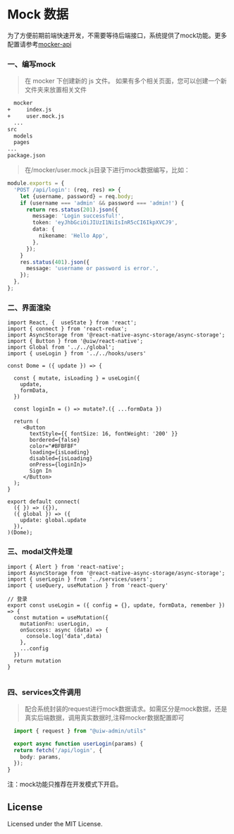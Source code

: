 # Mock 数据

为了方便前期前端快速开发，不需要等待后端接口，系统提供了mock功能。更多配置请参考[mocker-api](https://github.com/jaywcjlove/mocker-api)

### 一、编写mock

> 在 mocker 下创建新的 js 文件。 如果有多个相关页面，您可以创建一个新文件夹来放置相关文件
```bash
  mocker
+     index.js
+     user.mock.js
  ...
src
  models
  pages
...
package.json
```

> 在/mocker/user.mock.js目录下进行mock数据编写，比如：

```ts
module.exports = {
  'POST /api/login': (req, res) => {
    let {username, password} = req.body;
    if (username === 'admin' && password === 'admin!') {
      return res.status(201).json({
        message: 'Login successful!',
        token: 'eyJhbGciOiJIUzI1NiIsInR5cCI6IkpXVCJ9',
        data: {
          nikename: 'Hello App',
        },
      });
    }
    res.status(401).json({
      message: 'username or password is error.',
    });
  },
};
```

### 二、界面渲染

```
import React, {  useState } from 'react';
import { connect } from 'react-redux';
import AsyncStorage from '@react-native-async-storage/async-storage';
import { Button } from '@uiw/react-native';
import Global from '../../global';
import { useLogin } from '../../hooks/users'

const Dome = ({ update }) => {
  
  const { mutate, isLoading } = useLogin({
    update,
    formData,
  })

  const loginIn = () => mutate?.({ ...formData })

  return (
     <Button
       textStyle={{ fontSize: 16, fontWeight: '200' }}
       bordered={false}
       color="#BFBFBF"
       loading={isLoading}
       disabled={isLoading}
       onPress={loginIn}>
       Sign In
     </Button>
  );
}

export default connect(
  ({ }) => ({}),
  ({ global }) => ({
    update: global.update
  }),
)(Dome);

```
### 三、modal文件处理

```
import { Alert } from 'react-native';
import AsyncStorage from '@react-native-async-storage/async-storage';
import { userLogin } from '../services/users';
import { useQuery, useMutation } from 'react-query'

// 登录
export const useLogin = ({ config = {}, update, formData, remember }) => {
  const mutation = useMutation({
    mutationFn: userLogin,
    onSuccess: async (data) => {
      console.log('data',data)
    },
    ...config
  })
  return mutation
}


```

### 四、services文件调用

> 配合系统封装的request进行mock数据请求。如需区分是mock数据，还是真实后端数据，调用真实数据时,注释mocker数据配置即可

```ts
  import { request } from "@uiw-admin/utils"

  export async function userLogin(params) {
  return fetch('/api/login', {
    body: params,
  });
}
```

注：mock功能只推荐在开发模式下开启。
<!--rehype:style=border-left: 8px solid #ffe564;background-color: #ffe56440;padding: 12px 16px;-->

## License

Licensed under the MIT License.
